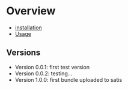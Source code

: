 Overview
========

* [installation](docs/installation.md)
* [Usage](docs/usage.md)

Versions
--------


* Version 0.0.1: first test version
* Version 0.0.2: testing...
* Version 1.0.0: first bundle uploaded to satis